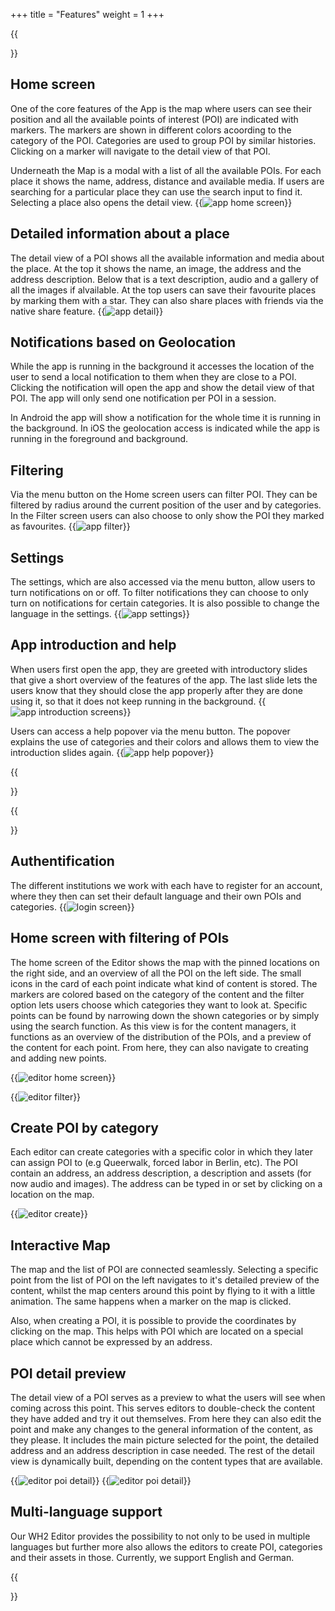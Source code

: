 +++
title = "Features"
weight = 1
+++

{{<section title="App">}}

## Home screen

One of the core features of the App is the map where users can see their position and all the available points of interest (POI) are indicated with markers. The markers are shown in different colors acoording to the category of the POI. Categories are used to group POI by similar histories. Clicking on a marker will navigate to the detail view of that POI.

Underneath the Map is a modal with a list of all the available POIs. For each place it shows the name, address, distance and available media. If users are searching for a particular place they can use the search input to find it. Selecting a place also opens the detail view.
{{<image src="app-home.gif" alt="app home screen" caption="Home Screen">}}

## Detailed information about a place

The detail view of a POI shows all the available information and media about the place. At the top it shows the name, an image, the address and the address description. Below that is a text description, audio and a gallery of all the images if alvailable.
At the top users can save their favourite places by marking them with a star. They can also share places with friends via the native share feature.
{{<image src="app-detail.gif" alt="app detail" caption="Detail View">}}

## Notifications based on Geolocation

While the app is running in the background it accesses the location of the user to send a local notification to them when they are close to a POI. Clicking the notification will open the app and show the detail view of that POI. The app will only send one notification per POI in a session.

In Android the app will show a notification for the whole time it is running in the background. In iOS the geolocation access is indicated while the app is running in the foreground and background.

## Filtering

Via the menu button on the Home screen users can filter POI. They can be filtered by radius around the current position of the user and by categories. In the Filter screen users can also choose to only show the POI they marked as favourites.
{{<image src="app-filter.gif" alt="app filter" caption="Filter">}}

## Settings

The settings, which are also accessed via the menu button, allow users to turn notifications on or off. To filter notifications they can choose to only turn on notifications for certain categories. It is also possible to change the language in the settings.
{{<image src="app-settings.gif" alt="app settings" caption="Settings">}}


## App introduction and help

When users first open the app, they are greeted with introductory slides that give a short overview of the features of the app. The last slide lets the users know that they should close the app properly after they are done using it, so that it does not keep running in the background.
{{<image src="app-walkthrough.gif" alt="app introduction screens" caption="Introduction">}}

Users can access a help popover via the menu button. The popover explains the use of categories and their colors and allows them to view the introduction slides again.
{{<image src="app-help.gif" alt="app help popover" caption="Help Popover">}}

{{</section>}}

{{<section title="Editor">}}

## Authentification

The different institutions we work with each have to register for an account, where they then can set their default language and their own POIs and categories.
{{<image src="authentification.PNG" alt="login screen" caption="Login Screen">}}

## Home screen with filtering of POIs
The home screen of the Editor shows the map with the pinned locations on the right side, and an overview of all the POI on the left side. The small icons in the card of each point indicate what kind of content is stored. The markers are colored based on the category of the content and the filter option lets users choose which categories they want to look at. Specific points can be found by narrowing down the shown categories or by simply using the search function. As this view is for the content managers, it functions as an overview of the distribution of the POIs, and a preview of the content for each point. From here, they can also navigate to creating and adding new points.

{{<image src="editor-homeview.png" alt="editor home screen" caption="Home screen with all categories">}}

{{<image src="editor-filter.png" alt="editor filter" caption="Home screen with Filterfunction">}}
## Create POI by category
Each editor can create categories with a specific color in which they later can assign POI to (e.g Queerwalk, forced labor in Berlin, etc). The POI contain an address, an address description, a description and assets (for now audio and images). The address can be typed in or set by clicking on a location on the map.

{{<image src="editor-create.png" alt="editor create" caption="Creating a new poi">}}

## Interactive Map
The map and the list of POI are connected seamlessly. Selecting a specific point from the list of POI on the left navigates to it's detailed preview of the content, whilst the map centers around this point by flying to it with a little animation. The same happens when a marker on the map is clicked.

Also, when creating a POI, it is possible to provide the coordinates by clicking on the map. This helps with POI which are located on a special place which cannot be expressed by an address.

## POI detail preview
The detail view of a POI serves as a preview to what the users will see when coming across this point. This serves editors to double-check the content they have added and try it out themselves. From here they can also edit the point and make any changes to the general information of the content, as they please. 
It includes the main picture selected for the point, the detailed address and an address description in case needed. The rest of the detail view is dynamically built, depending on the content types that are available. 

{{<image src="editor-detail.png" alt="editor poi detail" caption="Detailview of a poi in German">}}
{{<image src="editor-detail2.png" alt="editor poi detail" caption="Detailview of a poi in German">}}

## Multi-language support

Our WH2 Editor provides the possibility to not only to be used in multiple languages but further more also allows the editors to create POI, categories and their assets in those. Currently, we support English and German.

{{</section>}}

